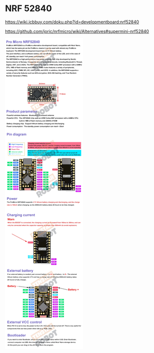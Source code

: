 # NRF 52840

https://wiki.icbbuy.com/doku.php?id=developmentboard:nrf52840

https://github.com/joric/nrfmicro/wiki/Alternatives#supermini-nrf52840


![](nrf-52840.webp)
